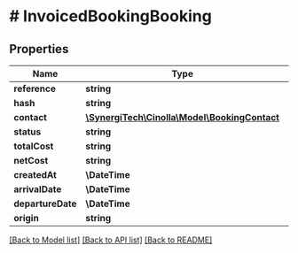 # # InvoicedBookingBooking

## Properties

Name | Type | Description | Notes
------------ | ------------- | ------------- | -------------
**reference** | **string** |  | [optional]
**hash** | **string** |  | [optional]
**contact** | [**\SynergiTech\Cinolla\Model\BookingContact**](BookingContact.md) |  | [optional]
**status** | **string** |  |
**totalCost** | **string** |  | [optional]
**netCost** | **string** |  | [optional]
**createdAt** | **\DateTime** |  | [optional]
**arrivalDate** | **\DateTime** |  | [optional]
**departureDate** | **\DateTime** |  | [optional]
**origin** | **string** |  | [optional]

[[Back to Model list]](../../README.md#models) [[Back to API list]](../../README.md#endpoints) [[Back to README]](../../README.md)
